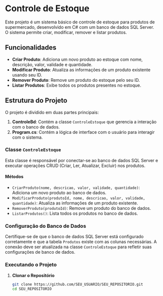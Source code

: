 # Controle de Estoque

Este projeto é um sistema básico de controle de estoque para produtos de supermercado, desenvolvido em C# com um banco de dados SQL Server. O sistema permite criar, modificar, remover e listar produtos.

## Funcionalidades

- **Criar Produto**: Adiciona um novo produto ao estoque com nome, descrição, valor, validade e quantidade.
- **Modificar Produto**: Atualiza as informações de um produto existente usando seu ID.
- **Remover Produto**: Remove um produto do estoque pelo seu ID.
- **Listar Produtos**: Exibe todos os produtos presentes no estoque.

## Estrutura do Projeto

O projeto é dividido em duas partes principais:

1. **ControleBd**: Contém a classe `ControleEstoque` que gerencia a interação com o banco de dados.
2. **Program.cs**: Contém a lógica de interface com o usuário para interagir com o sistema.

### Classe `ControleEstoque`

Esta classe é responsável por conectar-se ao banco de dados SQL Server e executar operações CRUD (Criar, Ler, Atualizar, Excluir) nos produtos.

#### Métodos

- `CriarProduto(nome, descricao, valor, validade, quantidade)`: Adiciona um novo produto ao banco de dados.
- `ModificarProduto(produtoId, nome, descricao, valor, validade, quantidade)`: Atualiza as informações de um produto existente.
- `RemoverProduto(produtoId)`: Remove um produto do banco de dados.
- `ListarProdutos()`: Lista todos os produtos no banco de dados.

### Configuração do Banco de Dados

Certifique-se de que o banco de dados SQL Server está configurado corretamente e que a tabela `Produtos` existe com as colunas necessárias. A conexão deve ser atualizada na classe `ControleEstoque` para refletir suas configurações de banco de dados.

### Executando o Projeto

1. **Clonar o Repositório**

   ```bash
   git clone https://github.com/SEU_USUARIO/SEU_REPOSITORIO.git
   cd SEU_REPOSITORIO
